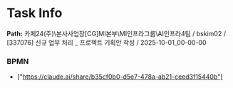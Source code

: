 # Task Info

**Path:** 카페24(주)\본사사업장\[CG]MI본부\MI인프라그룹\AI인프라4팀 / bskim02 / [337076] 신규 업무 처리 _ 프로젝트 기획안 작성 / 2025-10-01_00-00-00

### BPMN
- ["https://claude.ai/share/b35cf0b0-d5e7-478a-ab21-ceed3f15440b"]

